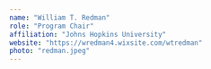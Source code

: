 ```yaml
---
name: "William T. Redman"
role: "Program Chair"
affiliation: "Johns Hopkins University"
website: "https://wredman4.wixsite.com/wtredman"
photo: "redman.jpeg"
---
```

